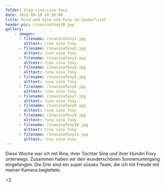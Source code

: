 ```yaml
---
folder: blog-rina-sina-foxy
date: 2015-09-10 10:38:00
title: Rina und Sina und Foxy im Zauberlicht
header-pic: rinasinafoxy10.jpg
gallery:
    - images:
      - filename: rinasinafoxy1.jpg
        alttext: rina sina foxy
      - filename: rinasinafoxy2.jpg
        alttext: rina sina foxy
      - filename: rinasinafoxy3.jpg
        alttext: rina sina foxy
      - filename: rinasinafoxy4.jpg
        alttext: rina sina foxy
      - filename: rinasinafoxy5.jpg
        alttext: rina sina foxy
      - filename: rinasinafoxy6.jpg
        alttext: rina sina foxy
      - filename: rinasinafoxy7.jpg
        alttext: rina sina foxy
      - filename: rinasinafoxy8.jpg
        alttext: rina sina foxy
      - filename: rinasinafoxy9.jpg
        alttext: rina sina foxy
      - filename: rinasinafoxy10.jpg
        alttext: rina sina foxy
      - filename: rinasinafoxy11.jpg
        alttext: rina sina foxy
---
```

Diese Woche war ich mit Rina, ihrer Tochter Sina und ihrer Hündin Foxy unterwegs. Zusammen haben wir den wunderschönen Sonnenuntergang eingefangen.
Die Drei sind ein super süsses Team, die ich mit Freude mit meiner Kamera begleitete.

&lt;3
